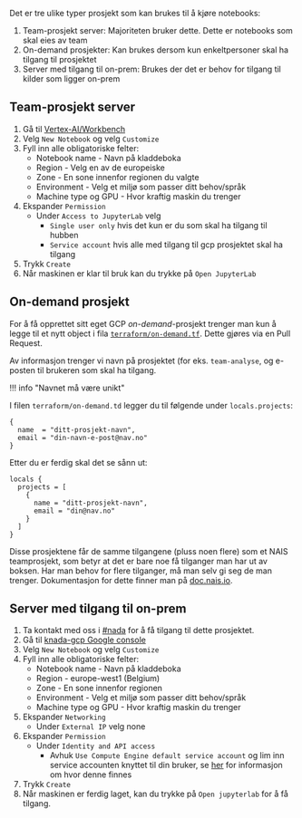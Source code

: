 Det er tre ulike typer prosjekt som kan brukes til å kjøre notebooks:

1. Team-prosjekt server: Majoriteten bruker dette. Dette er notebooks som skal eies av team
2. On-demand prosjekter: Kan brukes dersom kun enkeltpersoner skal ha tilgang til prosjektet
3. Server med tilgang til on-prem: Brukes der det er behov for tilgang til kilder som ligger on-prem

## Team-prosjekt server

1. Gå til [Vertex-AI/Workbench](https://console.cloud.google.com/vertex-ai/workbench/instances)
2. Velg `New Notebook` og velg `Customize`
3. Fyll inn alle obligatoriske felter:
    - Notebook name - Navn på kladdeboka
    - Region - Velg en av de europeiske
    - Zone - En sone innenfor regionen du valgte
    - Environment - Velg et miljø som passer ditt behov/språk
    - Machine type og GPU - Hvor kraftig maskin du trenger
4. Ekspander `Permission`
    - Under `Access to JupyterLab` velg
        - `Single user only` hvis det kun er du som skal ha tilgang til hubben
        - `Service account` hvis alle med tilgang til gcp prosjektet skal ha tilgang
5. Trykk `Create`
6. Når maskinen er klar til bruk kan du trykke på `Open JupyterLab`

## On-demand prosjekt

For å få opprettet sitt eget GCP _on-demand_-prosjekt trenger man kun å legge til et nytt object i fila [`terraform/on-demand.tf`](https://github.com/navikt/knada-on-demand-projects/blob/main/terraform/on-demand.tf).
Dette gjøres via en Pull Request.

Av informasjon trenger vi navn på prosjektet (for eks. `team-analyse`, og e-posten til brukeren som skal ha tilgang.

!!! info "Navnet må være unikt"

I filen `terraform/on-demand.td` legger du til følgende under `locals.projects`:
```
{
  name  = "ditt-prosjekt-navn",
  email = "din-navn-e-post@nav.no"
}
```

Etter du er ferdig skal det se sånn ut:
```
locals {
  projects = [
    {
      name = "ditt-prosjekt-navn",
      email = "din@nav.no"
    }
  ]
}
```


Disse prosjektene får de samme tilgangene (pluss noen flere) som et NAIS teamprosjekt, som betyr at det er bare noe få tilganger man har ut av boksen.
Har man behov for flere tilganger, må man selv gi seg de man trenger.
Dokumentasjon for dette finner man på [doc.nais.io](https://doc.nais.io/basics/teams/#access-management).

## Server med tilgang til on-prem

1. Ta kontakt med oss i [#nada](https://nav-it.slack.com/archives/CGRMQHT50) for å få tilgang til dette prosjektet.
2. Gå til [knada-gcp Google console](https://console.cloud.google.com/vertex-ai/workbench/list/instances?orgonly=true&project=knada-gcp&supportedpurview=organizationId)
3. Velg `New Notebook` og velg `Customize`
4. Fyll inn alle obligatoriske felter:
   - Notebook name - Navn på kladdeboka
   - Region - europe-west1 (Belgium)
   - Zone - En sone innenfor regionen
   - Environment - Velg et miljø som passer ditt behov/språk
   - Machine type og GPU - Hvor kraftig maskin du trenger
5. Ekspander `Networking`
   - Under `External IP` velg none
6. Ekspander `Permission`
   - Under `Identity and API access`
      - Avhuk `Use Compute Engine default service account` og lim inn service accounten knyttet til din bruker, se [her](#personlig-service-account-og-secret-manager-hemmelighet-for-brukerteam) for informasjon om hvor denne finnes
7. Trykk `Create`
8. Når maskinen er ferdig laget, kan du trykke på `Open jupyterlab` for å få tilgang.
